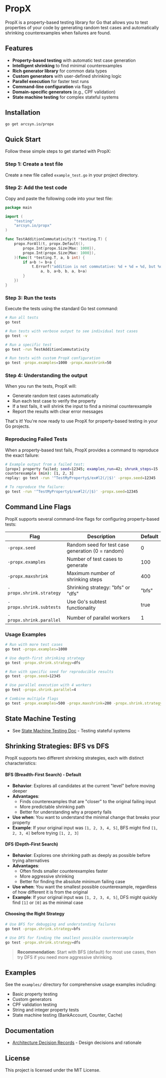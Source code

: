 # PropX

PropX is a property-based testing library for Go that allows you to test properties of your code by generating random test cases and automatically shrinking counterexamples when failures are found.

## Features

- **Property-based testing** with automatic test case generation
- **Intelligent shrinking** to find minimal counterexamples
- **Rich generator library** for common data types
- **Custom generators** with user-defined shrinking logic
- **Parallel execution** for faster test runs
- **Command-line configuration** via flags
- **Domain-specific generators** (e.g., CPF validation)
- **State machine testing** for complex stateful systems

## Installation

```bash
go get arcsyn.io/propx
```

## Quick Start

Follow these simple steps to get started with PropX:

### Step 1: Create a test file
Create a new file called `example_test.go` in your project directory.

### Step 2: Add the test code
Copy and paste the following code into your test file:

```go
package main

import (
    "testing"
    "arcsyn.io/propx"
)

func TestAdditionCommutativity(t *testing.T) {
    propx.ForAll(t, propx.Default(), 
        propx.Int(propx.Size{Max: 1000}), 
        propx.Int(propx.Size{Max: 1000}),
    )(func(t *testing.T, a, b int) {
        if a+b != b+a {
            t.Errorf("addition is not commutative: %d + %d = %d, but %d + %d = %d", 
                a, b, a+b, b, a, b+a)
        }
    })
}

```

### Step 3: Run the tests
Execute the tests using the standard Go test command:

```bash
# Run all tests
go test

# Run tests with verbose output to see individual test cases
go test -v

# Run a specific test
go test -run TestAdditionCommutativity

# Run tests with custom PropX configuration
go test -propx.examples=1000 -propx.maxshrink=50
```

### Step 4: Understanding the output
When you run the tests, PropX will:
- Generate random test cases automatically
- Run each test case to verify the property
- If a test fails, it will shrink the input to find a minimal counterexample
- Report the results with clear error messages

That's it! You're now ready to use PropX for property-based testing in your Go projects.

### Reproducing Failed Tests

When a property-based test fails, PropX provides a command to reproduce the exact failure:

```bash
# Example output from a failed test:
[propx] property failed; seed=12345; examples_run=42; shrunk_steps=15
counterexample (min): [1, 2, 3]
replay: go test -run '^TestMyProperty$/ex#l2(/|$)' -propx.seed=12345

# To reproduce the failure:
go test -run '^TestMyProperty$/ex#l2(/|$)' -propx.seed=12345
```

## Command Line Flags

PropX supports several command-line flags for configuring property-based tests:

| Flag | Description | Default |
|------|-------------|---------|
| `-propx.seed` | Random seed for test case generation (0 = random) | 0 |
| `-propx.examples` | Number of test cases to generate | 100 |
| `-propx.maxshrink` | Maximum number of shrinking steps | 400 |
| `-propx.shrink.strategy` | Shrinking strategy: "bfs" or "dfs" | "bfs" |
| `-propx.shrink.subtests` | Use Go's subtest functionality | true |
| `-propx.shrink.parallel` | Number of parallel workers | 1 |

### Usage Examples

```bash
# Run with more test cases
go test -propx.examples=1000

# Use depth-first shrinking strategy
go test -propx.shrink.strategy=dfs

# Run with specific seed for reproducible results
go test -propx.seed=12345

# Use parallel execution with 4 workers
go test -propx.shrink.parallel=4

# Combine multiple flags
go test -propx.examples=500 -propx.maxshrink=200 -propx.shrink.strategy=dfs -propx.shrink.parallel=2
```

## State Machine Testing
- See [State Machine Testing Doc](docs/state-machine.md) - Testing stateful systems

## Shrinking Strategies: BFS vs DFS

PropX supports two different shrinking strategies, each with distinct characteristics:

#### BFS (Breadth-First Search) - Default
- **Behavior**: Explores all candidates at the current "level" before moving deeper
- **Advantages**:
  - Finds counterexamples that are "closer" to the original failing input
  - More predictable shrinking path
  - Better for understanding why a property fails
- **Use when**: You want to understand the minimal change that breaks your property
- **Example**: If your original input was `[1, 2, 3, 4, 5]`, BFS might find `[1, 2, 3, 4]` before trying `[1, 2, 3]`

#### DFS (Depth-First Search)
- **Behavior**: Explores one shrinking path as deeply as possible before trying alternatives
- **Advantages**:
  - Often finds smaller counterexamples faster
  - More aggressive shrinking
  - Better for finding the absolute minimum failing case
- **Use when**: You want the smallest possible counterexample, regardless of how different it is from the original
- **Example**: If your original input was `[1, 2, 3, 4, 5]`, DFS might quickly find `[1]` or `[0]` as the minimal case

#### Choosing the Right Strategy

```bash
# Use BFS for debugging and understanding failures
go test -propx.shrink.strategy=bfs

# Use DFS for finding the smallest possible counterexample
go test -propx.shrink.strategy=dfs
```

> **Recommendation**: Start with BFS (default) for most use cases, then try DFS if you need more aggressive shrinking.


## Examples

See the `examples/` directory for comprehensive usage examples including:
- Basic property testing
- Custom generators
- CPF validation testing
- String and integer property tests
- State machine testing (BankAccount, Counter, Cache)

## Documentation

- [Architecture Decision Records](docs/adrs) - Design decisions and rationale

## License

This project is licensed under the MIT License.

